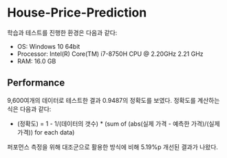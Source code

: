 # House-Price-Prediction
학습과 테스트를 진행한 환경은 다음과 같다:
  * OS: Windows 10 64bit
  * Processor: Intel(R) Core(TM) i7-8750H CPU @ 2.20GHz 2.21 GHz
  * RAM: 16.0 GB
  
## Performance
9,600여개의 데이터로 테스트한 결과 0.9487의 정확도를 보였다. 
정확도를 계산하는 식은 다음과 같다:  
  * (정확도) = 1 - 1/(데이터의 갯수) * (sum of (abs(실제 가격 - 예측한 가격)/(실제 가격)) for each data)

퍼포먼스 측정을 위해 대조군으로 활용한 방식에 비해 5.19%p 개선된 결과가 나왔다.
